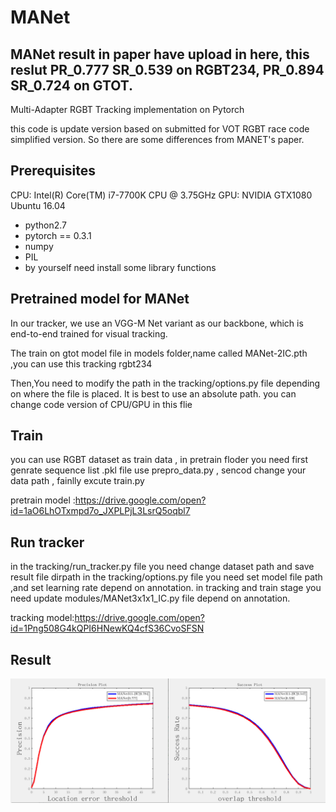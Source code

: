 # MANet
## MANet result in paper have upload in here, this reslut PR_0.777 SR_0.539 on RGBT234, PR_0.894 SR_0.724 on GTOT.

Multi-Adapter RGBT Tracking  implementation on Pytorch

this code is update version based on submitted for VOT RGBT race code simplified version.
So there are some differences from MANET's paper. 

## Prerequisites

CPU: Intel(R) Core(TM) i7-7700K CPU @ 3.75GHz
GPU: NVIDIA GTX1080
Ubuntu 16.04

* python2.7
* pytorch == 0.3.1
* numpy
* PIL
* by yourself need install some library functions 

## Pretrained model for MANet

In our tracker, we use an VGG-M Net variant as our backbone, which is end-to-end trained for visual tracking.

The train on gtot model file in models folder,name called MANet-2IC.pth ,you can use this tracking rgbt234

Then,You need to modify the path in the tracking/options.py file depending on where the file is placed. 
It is best to use an absolute path.
you can change code version of CPU/GPU in this flie

## Train

you can use RGBT dataset as train data , in pretrain floder you need 
first genrate sequence list .pkl file use prepro_data.py ,
sencod change your data path ,
fainlly excute train.py

pretrain model :https://drive.google.com/open?id=1aO6LhOTxmpd7o_JXPLPjL3LsrQ5oqbl7

## Run tracker

in the tracking/run_tracker.py file  you need change dataset path  and save result file dirpath 
in the tracking/options.py file you need set model file path ,and set learning rate depend on annotation.
in tracking and train stage you need update modules/MANet3x1x1_IC.py file depend on annotation.

tracking model:https://drive.google.com/open?id=1Png508G4kQPI6HNewKQ4cfS36CvoSFSN

## Result
 ![image](https://github.com/Alexadlu/MANet/blob/master/MANet-rgbt234.png)
